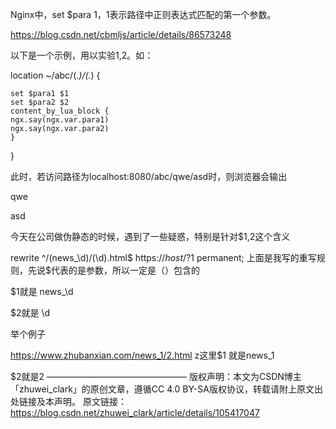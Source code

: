 Nginx中，set $para $1，$1表示路径中正则表达式匹配的第一个参数。

https://blog.csdn.net/cbmljs/article/details/86573248

以下是一个示例，用以实验$1,$2。如：

location ~/abc/(.*)/(.*) {

    set $para1 $1
    set $para2 $2
    content_by_lua_block {
    ngx.say(ngx.var.para1)
    ngx.say(ngx.var.para2)
    }
}

此时，若访问路径为localhost:8080/abc/qwe/asd时，则浏览器会输出

qwe

asd





今天在公司做伪静态的时候，遇到了一些疑惑，特别是针对$1,2这个含义

rewrite ^/(news_\d)/(\d).html$ https://$host/?$1 permanent;
上面是我写的重写规则，先说$代表的是参数，所以一定是（）包含的

$1就是 news_\d

$2就是 \d

举个例子

https://www.zhubanxian.com/news_1/2.html
z这里$1 就是news_1

$2就是2
————————————————
版权声明：本文为CSDN博主「zhuwei_clark」的原创文章，遵循CC 4.0 BY-SA版权协议，转载请附上原文出处链接及本声明。
原文链接：https://blog.csdn.net/zhuwei_clark/article/details/105417047
